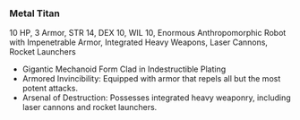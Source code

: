 ### Metal Titan
10 HP, 3 Armor, STR 14, DEX 10, WIL 10, Enormous Anthropomorphic Robot with Impenetrable Armor, Integrated Heavy Weapons, Laser Cannons, Rocket Launchers
- Gigantic Mechanoid Form Clad in Indestructible Plating
- Armored Invincibility: Equipped with armor that repels all but the most potent attacks.
- Arsenal of Destruction: Possesses integrated heavy weaponry, including laser cannons and rocket launchers.

